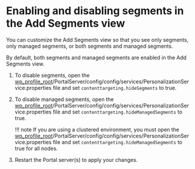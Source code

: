 # Enabling and disabling segments in the Add Segments view

You can customize the Add Segments view so that you see only segments, only managed segments, or both segments and managed segments.

By default, both segments and managed segments are enabled in the Add Segments view.

1.  To disable segments, open the [wp\_profile\_root](../../../guide_me/wpsdirstr.md)/PortalServer/config/config/services/PersonalizationService.properties file and set `contenttargeting.hideSegments` to true.

2.  To disable managed segments, open the [wp\_profile\_root](../../../guide_me/wpsdirstr.md)/PortalServer/config/config/services/PersonalizationService.properties file and set `contenttargeting.hideManagedSegments` to true.

    !!! note
        If you are using a clustered environment, you must open the [wp\_profile\_root](../../../guide_me/wpsdirstr.md)/PortalServer/config/config/services/PersonalizationService.properties file and set `contenttargeting.hideManagedSegments` to true for all nodes.

3.  Restart the Portal server\(s\) to apply your changes.



